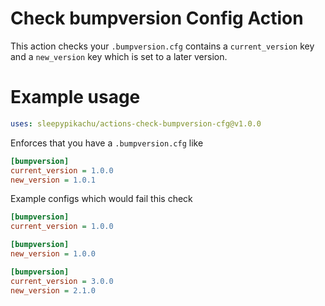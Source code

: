 # Check bumpversion Config Action

This action checks your `.bumpversion.cfg` contains a `current_version` key and a `new_version` key which is set to a later version.

# Example usage

```yaml
uses: sleepypikachu/actions-check-bumpversion-cfg@v1.0.0
```

Enforces that you have a `.bumpversion.cfg` like
```cfg
[bumpversion]
current_version = 1.0.0
new_version = 1.0.1
```

Example configs which would fail this check

```cfg
[bumpversion]
current_version = 1.0.0
```

```cfg
[bumpversion]
new_version = 1.0.0
```

```cfg
[bumpversion]
current_version = 3.0.0
new_version = 2.1.0
```

